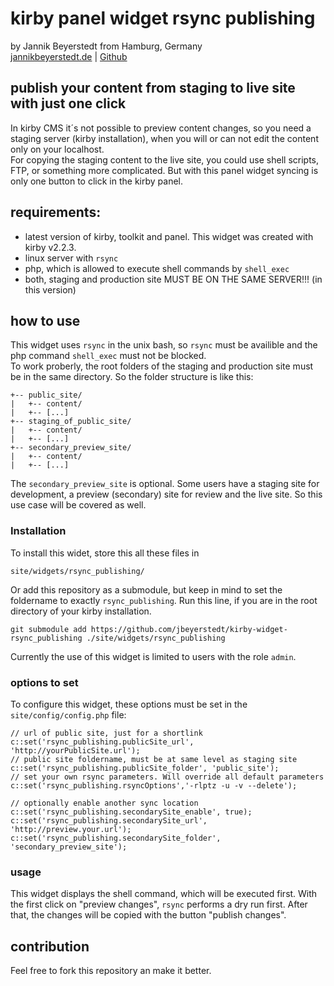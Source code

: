 # kirby panel widget rsync publishing  
by Jannik Beyerstedt from Hamburg, Germany  
[jannikbeyerstedt.de](http://jannikbeyerstedt.de) | [Github](https://github.com/jbeyerstedt)  


## publish your content from staging to live site with just one click

In kirby CMS it´s not possible to preview content changes, so you need a staging server (kirby installation), when you will or can not edit the content only on your localhost.  
For copying the staging content to the live site, you could use shell scripts, FTP, or something more complicated. But with this panel widget syncing is only one button to click in the kirby panel.

## requirements:
- latest version of kirby, toolkit and panel. This widget was created with kirby v2.2.3.
- linux server with `rsync`
- php, which is allowed to execute shell commands by `shell_exec`
- both, staging and production site MUST BE ON THE SAME SERVER!!! (in this version)

## how to use
This widget uses `rsync` in the unix bash, so `rsync` must be availible and the php command `shell_exec` must not be blocked.  
To work proberly, the root folders of the staging and production site must be in the same directory. So the folder structure is like this:

```
+-- public_site/
|   +-- content/
|   +-- [...]
+-- staging_of_public_site/
|   +-- content/
|   +-- [...]
+-- secondary_preview_site/
|   +-- content/
|   +-- [...]
```

The `secondary_preview_site` is optional. Some users have a staging site for development, a preview (secondary) site for review and the live site. So this use case will be covered as well.

### Installation
To install this widet, store this all these files in

```
site/widgets/rsync_publishing/
```

Or add this repository as a submodule, but keep in mind to set the foldername to exactly `rsync_publishing`. Run this line, if you are in the root directory of your kirby installation.

```
git submodule add https://github.com/jbeyerstedt/kirby-widget-rsync_publishing ./site/widgets/rsync_publishing
```

Currently the use of this widget is limited to users with the role `admin`.

### options to set
To configure this widget, these options must be set in the `site/config/config.php` file:

```
// url of public site, just for a shortlink
c::set('rsync_publishing.publicSite_url', 'http://yourPublicSite.url');
// public site foldername, must be at same level as staging site
c::set('rsync_publishing.publicSite_folder', 'public_site');
// set your own rsync parameters. Will override all default parameters
c::set('rsync_publishing.rsyncOptions','-rlptz -u -v --delete');

// optionally enable another sync location
c::set('rsync_publishing.secondarySite_enable', true);
c::set('rsync_publishing.secondarySite_url', 'http://preview.your.url');
c::set('rsync_publishing.secondarySite_folder', 'secondary_preview_site');

```

### usage
This widget displays the shell command, which will be executed first. With the first click on "preview changes", `rsync` performs a dry run first. After that, the changes will be copied with  the button "publish changes".


## contribution
Feel free to fork this repository an make it better.
